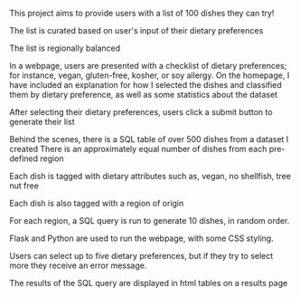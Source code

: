 This project aims to provide users with a list of 100 dishes they can try!

The list is curated based on user's input of their dietary preferences

The list is regionally balanced

In a webpage, users are presented with a checklist of dietary preferences; for instance, vegan, gluten-free, kosher, or soy allergy.
    On the homepage, I have included an explanation for how I selected the dishes and classified them by dietary preference, as well as some statistics about the dataset
    
After selecting their dietary preferences, users click a submit button to generate their list

Behind the scenes, there is a SQL table of over 500 dishes from a dataset I created
    There is an approximately equal number of dishes from each pre-defined region
    
Each dish is tagged with dietary attributes such as, vegan, no shellfish, tree nut free

Each dish is also tagged with a region of origin

For each region, a SQL query is run to generate 10 dishes, in random order.

Flask and Python are used to run the webpage, with some CSS styling.

Users can select up to five dietary preferences, but if they try to select more they receive an error message.

The results of the SQL query are displayed in html tables on a results page

